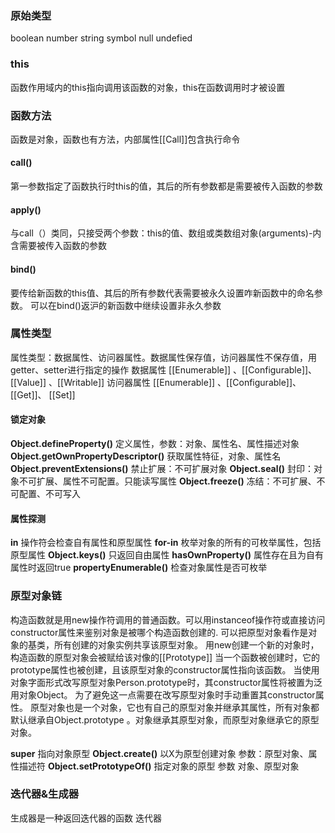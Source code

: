 ### 原始类型
  boolean number string symbol null undefied
###  this
 函数作用域内的this指向调用该函数的对象，this在函数调用时才被设置
### 函数方法
  函数是对象，函数也有方法，内部属性[[Call]]包含执行命令
#### call()
  第一参数指定了函数执行时this的值，其后的所有参数都是需要被传入函数的参数
#### apply()
  与call（）类同，只接受两个参数：this的值、数组或类数组对象(arguments)-内含需要被传入函数的参数
#### bind()
  要传给新函数的this值、其后的所有参数代表需要被永久设置咋新函数中的命名参数。
  可以在bind()返沪的新函数中继续设置非永久参数
### 属性类型
  属性类型：数据属性、访问器属性。数据属性保存值，访问器属性不保存值，用getter、setter进行指定的操作
  数据属性
    [[Enumerable]] 、[[Configurable]]、[[Value]] 、[[Writable]]
  访问器属性
    [[Enumerable]] 、[[Configurable]]、[[Get]]、 [[Set]] 

  #### 锁定对象
  **Object.defineProperty()**  定义属性，参数：对象、属性名、属性描述对象
  **Object.getOwnPropertyDescriptor()**  获取属性特征，对象、属性名
  **Object.preventExtensions()**  禁止扩展：不可扩展对象
  **Object.seal()**  封印：对象不可扩展、属性不可配置。只能读写属性
  **Object.freeze()**  冻结：不可扩展、不可配置、不可写入

  #### 属性探测
  **in** 操作符会检查自有属性和原型属性
  **for-in** 枚举对象的所有的可枚举属性，包括原型属性
  **Object.keys()** 只返回自由属性
  **hasOwnProperty()** 属性存在且为自有属性时返回true
  **propertyEnumerable()** 检查对象属性是否可枚举

### 原型对象链
  构造函数就是用new操作符调用的普通函数。可以用instanceof操作符或直接访问constructor属性来鉴别对象是被哪个构造函数创建的.
  可以把原型对象看作是对象的基类，所有创建的对象实例共享该原型对象。
  用new创建一个新的对象时，构造函数的原型对象会被赋给该对像的[[Prototype]]
  当一个函数被创建时，它的prototype属性也被创建，且该原型对象的constructor属性指向该函数。
  当使用对象字面形式改写原型对象Person.prototype时，其constructor属性将被置为泛用对象Object。
  为了避免这一点需要在改写原型对象时手动重置其constructor属性。
  原型对象也是一个对象，它也有自己的原型对象并继承其属性，所有对象都默认继承自Object.prototype 。对象继承其原型对象，而原型对象继承它的原型对象。
  
   **super** 指向对象原型
  **Object.create()** 以X为原型创建对象 参数：原型对象、属性描述符
   **Object.setPrototypeOf()** 指定对象的原型 参数 对象、原型对象
  
### 迭代器&生成器
  生成器是一种返回迭代器的函数
  迭代器
